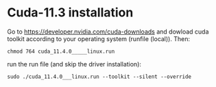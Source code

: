 # Cuda-11.3 installation

Go to https://developer.nvidia.com/cuda-downloads and dowload cuda toolkit according to your operating system (runfile (local)). Then:

`chmod 764 cuda_11.4.0_____linux.run`

run the run file (and skip the driver installation):

`sudo ./cuda_11.4.0___linux.run --toolkit --silent --override` 
